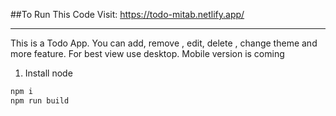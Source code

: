 ##To Run This  Code
Visit: https://todo-mitab.netlify.app/

___

This is a Todo App. You can add, remove , edit, delete , change theme and more feature. For best view use desktop. Mobile version is coming 
1. Install node
```bash
npm i
npm run build 



